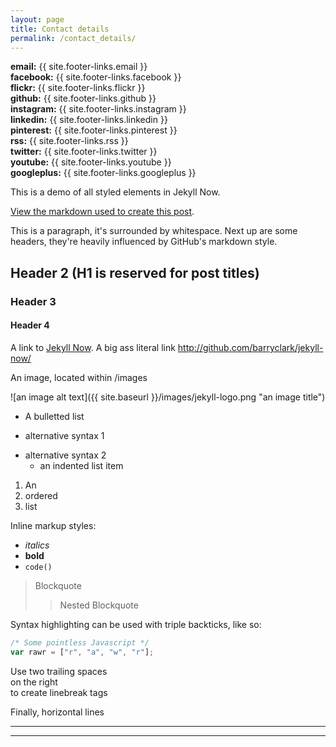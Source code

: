 ```yaml
---
layout: page
title: Contact details
permalink: /contact_details/
---
```


**email:** {{ site.footer-links.email }}  
**facebook:** {{ site.footer-links.facebook }}  
**flickr:** {{ site.footer-links.flickr }}  
**github:** {{ site.footer-links.github }}  
**instagram:** {{ site.footer-links.instagram }}  
**linkedin:** {{ site.footer-links.linkedin }}  
**pinterest:** {{ site.footer-links.pinterest }}  
**rss:** {{ site.footer-links.rss }}  
**twitter:** {{ site.footer-links.twitter }}  
**youtube:** {{ site.footer-links.youtube }}  
**googleplus:** {{ site.footer-links.googleplus }}  

This is a demo of all styled elements in Jekyll Now.

[View the markdown used to create this post](https://raw.githubusercontent.com/barryclark/www.jekyllnow.com/gh-pages/_posts/2014-6-19-Markdown-Style-Guide.md).

This is a paragraph, it's surrounded by whitespace. Next up are some headers, they're heavily influenced by GitHub's markdown style.

## Header 2 (H1 is reserved for post titles)

### Header 3

#### Header 4

A link to [Jekyll Now](http://github.com/barryclark/jekyll-now/). A big ass literal link <http://github.com/barryclark/jekyll-now/>

An image, located within /images

![an image alt text]({{ site.baseurl }}/images/jekyll-logo.png "an image title")

* A bulletted list
- alternative syntax 1
+ alternative syntax 2
  - an indented list item

1. An
2. ordered
3. list

Inline markup styles:

- _italics_
- **bold**
- `code()`

> Blockquote
>> Nested Blockquote

Syntax highlighting can be used with triple backticks, like so:

```javascript
/* Some pointless Javascript */
var rawr = ["r", "a", "w", "r"];
```

Use two trailing spaces  
on the right  
to create linebreak tags  

Finally, horizontal lines

----
****

